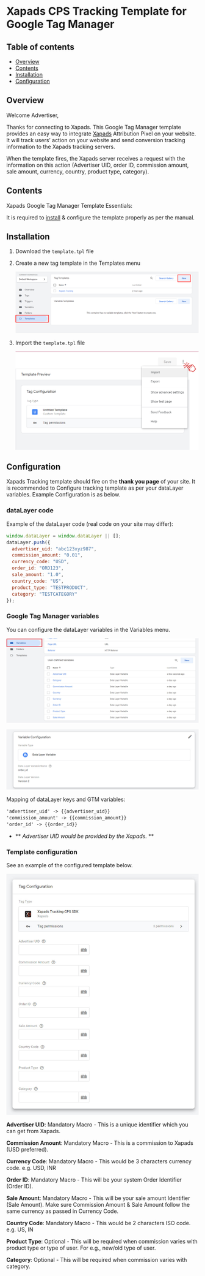 # Xapads CPS Tracking Template for Google Tag Manager

## Table of contents

* [Overview](#overview)
* [Contents](#contents)
* [Installation](#installation)
* [Configuration](#configuration)

## <a id="overview"></a>Overview

Welcome Advertiser,

Thanks for connecting to Xapads. This Google Tag Manager template provides an easy way to integrate [Xapads](https://www.xapads.com/) Attribution Pixel on your website. It will track users’ action on your website and send conversion tracking information to the Xapads tracking servers.

When the template fires, the Xapads server receives a request with the information on this action (Advertiser UID, order ID, commission amount, sale amount, currency, country, product type, category).


## <a id="contents"></a>Contents

Xapads Google Tag Manager Template Essentials:

It is required to [install](#installation) & configure the template properly as per the manual.

## <a id="installation"></a>Installation

1. Download the `template.tpl` file
2. Create a new tag template in the Templates menu

    ![templates_menu](./images/templates.jpg)

3. Import the `template.tpl` file

    ![import_template](./images/import_a_template.jpg)
    

## <a id="configuration"></a>Configuration

Xapads Tracking template should fire on the **thank you page** of your site.
It is recommended to Configure tracking template as per your dataLayer variables.
Example Configuration is as below.

### dataLayer code

Example of the dataLayer code (real code on your site may differ):

```javascript
window.dataLayer = window.dataLayer || [];
dataLayer.push({
  advertiser_uid: "abc123xyz987",
  commission_amount: "0.01",
  currency_code: "USD",
  order_id: "ORD123",
  sale_amount: "1.0",
  country_code: "US",
  product_type: "TESTPRODUCT",
  category: "TESTCATEGORY"
});
```

### Google Tag Manager variables

You can configure the dataLayer variables in the Variables menu.

![variables](./images/data_variables.jpg)

![accountId](./images/variable_configuration.jpg)

Mapping of dataLayer keys and GTM variables:

```md
'advertiser_uid' -> {{advertiser_uid}}
'commission_amount' -> {{commission_amount}}
'order_id' -> {{order_id}}
```

* ** *Advertiser UID would be provided by the Xapads.* **

### Template configuration

See an example of the configured template below.

![config_journey](./images/tag_configuration.jpg)

**Advertiser UID**: Mandatory Macro - This is a unique identifier which you can get from Xapads.

**Commission Amount**: Mandatory Macro - This is a commission to Xapads (USD preferred).

**Currency Code**: Mandatory Macro - This would be 3 characters currency code. e.g. USD, INR

**Order ID**: Mandatory Macro - This will be your system Order Identifier (Order ID).

**Sale Amount**: Mandatory Macro - This will be your sale amount Identifier (Sale Amount). Make sure Commission Amount & Sale Amount follow the same currency as passed in Currency Code.

**Country Code**: Mandatory Macro - This would be 2 characters ISO code. e.g. US, IN

**Product Type**: Optional - This will be required when commission varies with product type or type of user. For e.g., new/old type of user.

**Category**: Optional - This will be required when commission varies with category.


